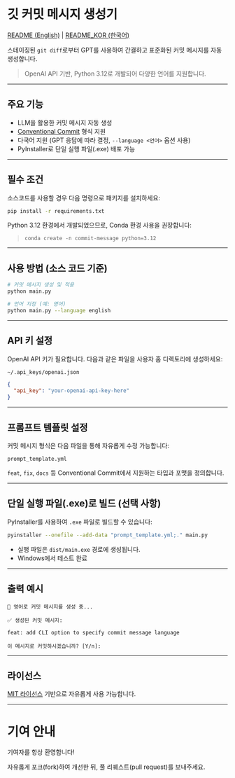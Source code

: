 # 깃 커밋 메시지 생성기

[README (English)](./README.md) | [README_KOR (한국어)](./README_KOR.md)

스테이징된 `git diff`로부터 GPT를 사용하여 간결하고 표준화된 커밋 메시지를 자동 생성합니다.

> OpenAI API 기반, Python 3.12로 개발되어 다양한 언어를 지원합니다.

---

## 주요 기능

- LLM을 활용한 커밋 메시지 자동 생성  
- [Conventional Commit](https://www.conventionalcommits.org/ko/v1.0.0/) 형식 지원  
- 다국어 지원 (GPT 응답에 따라 결정, `--language <언어>` 옵션 사용)  
- PyInstaller로 단일 실행 파일(.exe) 배포 가능  

---

## 필수 조건

소스코드를 사용할 경우 다음 명령으로 패키지를 설치하세요:

```bash
pip install -r requirements.txt
```

Python 3.12 환경에서 개발되었으므로, Conda 환경 사용을 권장합니다:  
> `conda create -n commit-message python=3.12`

---

## 사용 방법 (소스 코드 기준)

```bash
# 커밋 메시지 생성 및 적용
python main.py

# 언어 지정 (예: 영어)
python main.py --language english
```

---

## API 키 설정

OpenAI API 키가 필요합니다. 다음과 같은 파일을 사용자 홈 디렉토리에 생성하세요:

```
~/.api_keys/openai.json
```

```json
{
  "api_key": "your-openai-api-key-here"
}
```

---

## 프롬프트 템플릿 설정

커밋 메시지 형식은 다음 파일을 통해 자유롭게 수정 가능합니다:

```
prompt_template.yml
```

`feat`, `fix`, `docs` 등 Conventional Commit에서 지원하는 타입과 포맷을 정의합니다.

---

## 단일 실행 파일(.exe)로 빌드 (선택 사항)

PyInstaller를 사용하여 `.exe` 파일로 빌드할 수 있습니다:

```bash
pyinstaller --onefile --add-data "prompt_template.yml;." main.py
```

- 실행 파일은 `dist/main.exe` 경로에 생성됩니다.  
- Windows에서 테스트 완료

---

## 출력 예시

```text
🤖 영어로 커밋 메시지를 생성 중...

✅ 생성된 커밋 메시지:

feat: add CLI option to specify commit message language

이 메시지로 커밋하시겠습니까? [Y/n]:
```

---

## 라이선스

[MIT 라이선스](./LICENSE) 기반으로 자유롭게 사용 가능합니다.

--- 

# 기여 안내
기여자를 항상 환영합니다! 

자유롭게 포크(fork)하여 개선한 뒤, 풀 리퀘스트(pull request)를 보내주세요.
